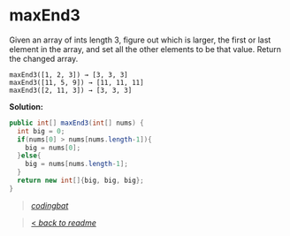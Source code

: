 # maxEnd3

Given an array of ints length 3, figure out which is larger, the first or last element in the array, and set all the other elements to be that value. Return the changed array.

```
maxEnd3([1, 2, 3]) → [3, 3, 3]
maxEnd3([11, 5, 9]) → [11, 11, 11]
maxEnd3([2, 11, 3]) → [3, 3, 3]
```

**Solution:**

```java
public int[] maxEnd3(int[] nums) {
  int big = 0;
  if(nums[0] > nums[nums.length-1]){
    big = nums[0];
  }else{
    big = nums[nums.length-1];
  }
  return new int[]{big, big, big};
}
```

> _[codingbat](http://codingbat.com/prob/p146256)_

> [< _back to readme_](FINDREPLACEREADME)